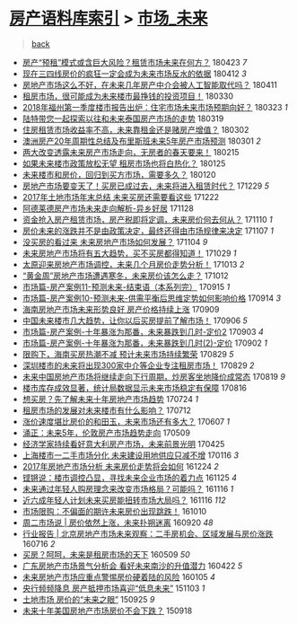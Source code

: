 [房产语料库索引](../../README.md)  > [市场_未来](市场_未来.md)
====
> [back](../README.md)

- [房产“预租”模式或含巨大风险？租赁市场未来在何方？](http://jkwz.applinzi.com/ittc/7095506350459323402.html#%E6%88%BF%E4%BA%A7%E2%80%9C%E9%A2%84%E7%A7%9F%E2%80%9D%E6%A8%A1%E5%BC%8F%E6%88%96%E5%90%AB%E5%B7%A8%E5%A4%A7%E9%A3%8E%E9%99%A9%EF%BC%9F%E7%A7%9F%E8%B5%81%E5%B8%82%E5%9C%BA%E6%9C%AA%E6%9D%A5%E5%9C%A8%E4%BD%95%E6%96%B9%EF%BC%9F) 180423 *7* 
- [现在三四线房价的疯狂一定会成为未来市场反水的依据](http://jkwz.applinzi.com/ittc/7091211755995005963.html#%E7%8E%B0%E5%9C%A8%E4%B8%89%E5%9B%9B%E7%BA%BF%E6%88%BF%E4%BB%B7%E7%9A%84%E7%96%AF%E7%8B%82%E4%B8%80%E5%AE%9A%E4%BC%9A%E6%88%90%E4%B8%BA%E6%9C%AA%E6%9D%A5%E5%B8%82%E5%9C%BA%E5%8F%8D%E6%B0%B4%E7%9A%84%E4%BE%9D%E6%8D%AE) 180412 *3* 
- [房地产市场这么不好，在未来几年房产中介会被人工智能取代吗？](http://jkwz.applinzi.com/ittc/7090864929043383303.html#%E6%88%BF%E5%9C%B0%E4%BA%A7%E5%B8%82%E5%9C%BA%E8%BF%99%E4%B9%88%E4%B8%8D%E5%A5%BD%EF%BC%8C%E5%9C%A8%E6%9C%AA%E6%9D%A5%E5%87%A0%E5%B9%B4%E6%88%BF%E4%BA%A7%E4%B8%AD%E4%BB%8B%E4%BC%9A%E8%A2%AB%E4%BA%BA%E5%B7%A5%E6%99%BA%E8%83%BD%E5%8F%96%E4%BB%A3%E5%90%97%EF%BC%9F) 180411  
- [租房市场，很可能成为未来楼市最挣钱的投资项目！](http://jkwz.applinzi.com/ittc/7086185199815885831.html#%E7%A7%9F%E6%88%BF%E5%B8%82%E5%9C%BA%EF%BC%8C%E5%BE%88%E5%8F%AF%E8%83%BD%E6%88%90%E4%B8%BA%E6%9C%AA%E6%9D%A5%E6%A5%BC%E5%B8%82%E6%9C%80%E6%8C%A3%E9%92%B1%E7%9A%84%E6%8A%95%E8%B5%84%E9%A1%B9%E7%9B%AE%EF%BC%81) 180330  
- [2018年福州第一季度楼市报告出炉：住宅市场未来市场预期向好？](http://jkwz.applinzi.com/ittc/7083652940026086417.html#2018%E5%B9%B4%E7%A6%8F%E5%B7%9E%E7%AC%AC%E4%B8%80%E5%AD%A3%E5%BA%A6%E6%A5%BC%E5%B8%82%E6%8A%A5%E5%91%8A%E5%87%BA%E7%82%89%EF%BC%9A%E4%BD%8F%E5%AE%85%E5%B8%82%E5%9C%BA%E6%9C%AA%E6%9D%A5%E5%B8%82%E5%9C%BA%E9%A2%84%E6%9C%9F%E5%90%91%E5%A5%BD%EF%BC%9F) 180323 *1* 
- [陆特带您一起探索以往和未来泰国房产市场的走势](http://jkwz.applinzi.com/ittc/7082151921001694214.html#%E9%99%86%E7%89%B9%E5%B8%A6%E6%82%A8%E4%B8%80%E8%B5%B7%E6%8E%A2%E7%B4%A2%E4%BB%A5%E5%BE%80%E5%92%8C%E6%9C%AA%E6%9D%A5%E6%B3%B0%E5%9B%BD%E6%88%BF%E4%BA%A7%E5%B8%82%E5%9C%BA%E7%9A%84%E8%B5%B0%E5%8A%BF) 180319  
- [住房租赁市场收益率不高，未来靠租金还是赌房产增值？](http://jkwz.applinzi.com/ittc/7075900007360496657.html#%E4%BD%8F%E6%88%BF%E7%A7%9F%E8%B5%81%E5%B8%82%E5%9C%BA%E6%94%B6%E7%9B%8A%E7%8E%87%E4%B8%8D%E9%AB%98%EF%BC%8C%E6%9C%AA%E6%9D%A5%E9%9D%A0%E7%A7%9F%E9%87%91%E8%BF%98%E6%98%AF%E8%B5%8C%E6%88%BF%E4%BA%A7%E5%A2%9E%E5%80%BC%EF%BC%9F) 180302  
- [澳洲房产20年周期性总结及布里斯班未来5年房产市场预测](http://jkwz.applinzi.com/ittc/7075519083229742096.html#%E6%BE%B3%E6%B4%B2%E6%88%BF%E4%BA%A720%E5%B9%B4%E5%91%A8%E6%9C%9F%E6%80%A7%E6%80%BB%E7%BB%93%E5%8F%8A%E5%B8%83%E9%87%8C%E6%96%AF%E7%8F%AD%E6%9C%AA%E6%9D%A55%E5%B9%B4%E6%88%BF%E4%BA%A7%E5%B8%82%E5%9C%BA%E9%A2%84%E6%B5%8B) 180301 *2* 
- [两大改变透露未来房产市场走向，无房者的春天要来！](http://jkwz.applinzi.com/ittc/7069255146767123473.html#%E4%B8%A4%E5%A4%A7%E6%94%B9%E5%8F%98%E9%80%8F%E9%9C%B2%E6%9C%AA%E6%9D%A5%E6%88%BF%E4%BA%A7%E5%B8%82%E5%9C%BA%E8%B5%B0%E5%90%91%EF%BC%8C%E6%97%A0%E6%88%BF%E8%80%85%E7%9A%84%E6%98%A5%E5%A4%A9%E8%A6%81%E6%9D%A5%EF%BC%81) 180215  
- [如果未来楼市政策放松无望 租房市场也将白热化？](http://jkwz.applinzi.com/ittc/7062535818160112647.html#%E5%A6%82%E6%9E%9C%E6%9C%AA%E6%9D%A5%E6%A5%BC%E5%B8%82%E6%94%BF%E7%AD%96%E6%94%BE%E6%9D%BE%E6%97%A0%E6%9C%9B+%E7%A7%9F%E6%88%BF%E5%B8%82%E5%9C%BA%E4%B9%9F%E5%B0%86%E7%99%BD%E7%83%AD%E5%8C%96%EF%BC%9F) 180125  
- [未来楼市和房价，回归到买方市场，需要多久？](http://jkwz.applinzi.com/ittc/7060739792717743120.html#%E6%9C%AA%E6%9D%A5%E6%A5%BC%E5%B8%82%E5%92%8C%E6%88%BF%E4%BB%B7%EF%BC%8C%E5%9B%9E%E5%BD%92%E5%88%B0%E4%B9%B0%E6%96%B9%E5%B8%82%E5%9C%BA%EF%BC%8C%E9%9C%80%E8%A6%81%E5%A4%9A%E4%B9%85%EF%BC%9F) 180120  
- [房地产市场要变天了！买房已成过去，未来将进入租赁时代？](http://jkwz.applinzi.com/ittc/7052421722106512401.html#%E6%88%BF%E5%9C%B0%E4%BA%A7%E5%B8%82%E5%9C%BA%E8%A6%81%E5%8F%98%E5%A4%A9%E4%BA%86%EF%BC%81%E4%B9%B0%E6%88%BF%E5%B7%B2%E6%88%90%E8%BF%87%E5%8E%BB%EF%BC%8C%E6%9C%AA%E6%9D%A5%E5%B0%86%E8%BF%9B%E5%85%A5%E7%A7%9F%E8%B5%81%E6%97%B6%E4%BB%A3%EF%BC%9F) 171229 *5* 
- [2017年土地市场年末总结 未来买房还需要看这些](http://jkwz.applinzi.com/ittc/7049888784781411344.html#2017%E5%B9%B4%E5%9C%9F%E5%9C%B0%E5%B8%82%E5%9C%BA%E5%B9%B4%E6%9C%AB%E6%80%BB%E7%BB%93+%E6%9C%AA%E6%9D%A5%E4%B9%B0%E6%88%BF%E8%BF%98%E9%9C%80%E8%A6%81%E7%9C%8B%E8%BF%99%E4%BA%9B) 171222  
- [阿德莱德房产市场未来走向解析-异乡好居](http://jkwz.applinzi.com/ittc/7041008450417460241.html#%E9%98%BF%E5%BE%B7%E8%8E%B1%E5%BE%B7%E6%88%BF%E4%BA%A7%E5%B8%82%E5%9C%BA%E6%9C%AA%E6%9D%A5%E8%B5%B0%E5%90%91%E8%A7%A3%E6%9E%90-%E5%BC%82%E4%B9%A1%E5%A5%BD%E5%B1%85) 171128  
- [资金抢入房产租赁市场，房产税即将定调，未来房价何去何从？](http://jkwz.applinzi.com/ittc/7034348239963292689.html#%E8%B5%84%E9%87%91%E6%8A%A2%E5%85%A5%E6%88%BF%E4%BA%A7%E7%A7%9F%E8%B5%81%E5%B8%82%E5%9C%BA%EF%BC%8C%E6%88%BF%E4%BA%A7%E7%A8%8E%E5%8D%B3%E5%B0%86%E5%AE%9A%E8%B0%83%EF%BC%8C%E6%9C%AA%E6%9D%A5%E6%88%BF%E4%BB%B7%E4%BD%95%E5%8E%BB%E4%BD%95%E4%BB%8E%EF%BC%9F) 171110 *1* 
- [房价未来的涨跌并不是由政策决定，最终还得由市场规律来决定](http://jkwz.applinzi.com/ittc/7033299179013686289.html#%E6%88%BF%E4%BB%B7%E6%9C%AA%E6%9D%A5%E7%9A%84%E6%B6%A8%E8%B7%8C%E5%B9%B6%E4%B8%8D%E6%98%AF%E7%94%B1%E6%94%BF%E7%AD%96%E5%86%B3%E5%AE%9A%EF%BC%8C%E6%9C%80%E7%BB%88%E8%BF%98%E5%BE%97%E7%94%B1%E5%B8%82%E5%9C%BA%E8%A7%84%E5%BE%8B%E6%9D%A5%E5%86%B3%E5%AE%9A) 171107 *1* 
- [没买房的看过来 未来房地产市场如何发展？](http://jkwz.applinzi.com/ittc/7032043023184167952.html#%E6%B2%A1%E4%B9%B0%E6%88%BF%E7%9A%84%E7%9C%8B%E8%BF%87%E6%9D%A5+%E6%9C%AA%E6%9D%A5%E6%88%BF%E5%9C%B0%E4%BA%A7%E5%B8%82%E5%9C%BA%E5%A6%82%E4%BD%95%E5%8F%91%E5%B1%95%EF%BC%9F) 171104 *9* 
- [未来房地产市场将有五大趋势，买不买房都得知道！](http://jkwz.applinzi.com/ittc/7029973848777294865.html#%E6%9C%AA%E6%9D%A5%E6%88%BF%E5%9C%B0%E4%BA%A7%E5%B8%82%E5%9C%BA%E5%B0%86%E6%9C%89%E4%BA%94%E5%A4%A7%E8%B6%8B%E5%8A%BF%EF%BC%8C%E4%B9%B0%E4%B8%8D%E4%B9%B0%E6%88%BF%E9%83%BD%E5%BE%97%E7%9F%A5%E9%81%93%EF%BC%81) 171029 *1* 
- [太原迎来房地产市场调控，未来几个月房价走势分析！](http://jkwz.applinzi.com/ittc/7023888033663943697.html#%E5%A4%AA%E5%8E%9F%E8%BF%8E%E6%9D%A5%E6%88%BF%E5%9C%B0%E4%BA%A7%E5%B8%82%E5%9C%BA%E8%B0%83%E6%8E%A7%EF%BC%8C%E6%9C%AA%E6%9D%A5%E5%87%A0%E4%B8%AA%E6%9C%88%E6%88%BF%E4%BB%B7%E8%B5%B0%E5%8A%BF%E5%88%86%E6%9E%90%EF%BC%81) 171013 *2* 
- [“黄金周”房地产市场遭遇寒冬，未来房价该怎么走？](http://jkwz.applinzi.com/ittc/7023703223888774160.html#%E2%80%9C%E9%BB%84%E9%87%91%E5%91%A8%E2%80%9D%E6%88%BF%E5%9C%B0%E4%BA%A7%E5%B8%82%E5%9C%BA%E9%81%AD%E9%81%87%E5%AF%92%E5%86%AC%EF%BC%8C%E6%9C%AA%E6%9D%A5%E6%88%BF%E4%BB%B7%E8%AF%A5%E6%80%8E%E4%B9%88%E8%B5%B0%EF%BC%9F) 171012  
- [市场篇-房产案例11-预测未来-结束语（本系列完）](http://jkwz.applinzi.com/ittc/7013265389566559248.html#%E5%B8%82%E5%9C%BA%E7%AF%87-%E6%88%BF%E4%BA%A7%E6%A1%88%E4%BE%8B11-%E9%A2%84%E6%B5%8B%E6%9C%AA%E6%9D%A5-%E7%BB%93%E6%9D%9F%E8%AF%AD%EF%BC%88%E6%9C%AC%E7%B3%BB%E5%88%97%E5%AE%8C%EF%BC%89) 170915 *1* 
- [市场篇-房产案例10-预测未来-供需平衡后思维定势如何影响价格](http://jkwz.applinzi.com/ittc/7012816922394231825.html#%E5%B8%82%E5%9C%BA%E7%AF%87-%E6%88%BF%E4%BA%A7%E6%A1%88%E4%BE%8B10-%E9%A2%84%E6%B5%8B%E6%9C%AA%E6%9D%A5-%E4%BE%9B%E9%9C%80%E5%B9%B3%E8%A1%A1%E5%90%8E%E6%80%9D%E7%BB%B4%E5%AE%9A%E5%8A%BF%E5%A6%82%E4%BD%95%E5%BD%B1%E5%93%8D%E4%BB%B7%E6%A0%BC) 170914 *3* 
- [海南房地产市场未来形势良好 房产价格持续上涨](http://jkwz.applinzi.com/ittc/7011239531402232849.html#%E6%B5%B7%E5%8D%97%E6%88%BF%E5%9C%B0%E4%BA%A7%E5%B8%82%E5%9C%BA%E6%9C%AA%E6%9D%A5%E5%BD%A2%E5%8A%BF%E8%89%AF%E5%A5%BD+%E6%88%BF%E4%BA%A7%E4%BB%B7%E6%A0%BC%E6%8C%81%E7%BB%AD%E4%B8%8A%E6%B6%A8) 170909  
- [中国未来楼市几大趋势，让你以后买房提前了解市场！](http://jkwz.applinzi.com/ittc/7010154348070568976.html#%E4%B8%AD%E5%9B%BD%E6%9C%AA%E6%9D%A5%E6%A5%BC%E5%B8%82%E5%87%A0%E5%A4%A7%E8%B6%8B%E5%8A%BF%EF%BC%8C%E8%AE%A9%E4%BD%A0%E4%BB%A5%E5%90%8E%E4%B9%B0%E6%88%BF%E6%8F%90%E5%89%8D%E4%BA%86%E8%A7%A3%E5%B8%82%E5%9C%BA%EF%BC%81) 170906 *5* 
- [市场篇-房产案例-十年暴涨为那番，未来暴跌到几时-定价2](http://jkwz.applinzi.com/ittc/7008615424063964176.html#%E5%B8%82%E5%9C%BA%E7%AF%87-%E6%88%BF%E4%BA%A7%E6%A1%88%E4%BE%8B-%E5%8D%81%E5%B9%B4%E6%9A%B4%E6%B6%A8%E4%B8%BA%E9%82%A3%E7%95%AA%EF%BC%8C%E6%9C%AA%E6%9D%A5%E6%9A%B4%E8%B7%8C%E5%88%B0%E5%87%A0%E6%97%B6-%E5%AE%9A%E4%BB%B72) 170903 *4* 
- [市场篇-房产案例-十年暴涨为那番，未来暴跌到几时(2)-定价](http://jkwz.applinzi.com/ittc/7008321386953835536.html#%E5%B8%82%E5%9C%BA%E7%AF%87-%E6%88%BF%E4%BA%A7%E6%A1%88%E4%BE%8B-%E5%8D%81%E5%B9%B4%E6%9A%B4%E6%B6%A8%E4%B8%BA%E9%82%A3%E7%95%AA%EF%BC%8C%E6%9C%AA%E6%9D%A5%E6%9A%B4%E8%B7%8C%E5%88%B0%E5%87%A0%E6%97%B6%282%29-%E5%AE%9A%E4%BB%B7) 170902 *1* 
- [限购下，海南买房热潮不减 预计未来市场持续繁荣](http://jkwz.applinzi.com/ittc/7007246665109734416.html#%E9%99%90%E8%B4%AD%E4%B8%8B%EF%BC%8C%E6%B5%B7%E5%8D%97%E4%B9%B0%E6%88%BF%E7%83%AD%E6%BD%AE%E4%B8%8D%E5%87%8F+%E9%A2%84%E8%AE%A1%E6%9C%AA%E6%9D%A5%E5%B8%82%E5%9C%BA%E6%8C%81%E7%BB%AD%E7%B9%81%E8%8D%A3) 170829 *5* 
- [深圳楼市的未来将出现300家中介等企业专注租房市场！](http://jkwz.applinzi.com/ittc/7007159296226493456.html#%E6%B7%B1%E5%9C%B3%E6%A5%BC%E5%B8%82%E7%9A%84%E6%9C%AA%E6%9D%A5%E5%B0%86%E5%87%BA%E7%8E%B0300%E5%AE%B6%E4%B8%AD%E4%BB%8B%E7%AD%89%E4%BC%81%E4%B8%9A%E4%B8%93%E6%B3%A8%E7%A7%9F%E6%88%BF%E5%B8%82%E5%9C%BA%EF%BC%81) 170829 *2* 
- [未来中国房地产市场将继续走向下行周期，炒房客坐地降价成常态](http://jkwz.applinzi.com/ittc/7003467058178950160.html#%E6%9C%AA%E6%9D%A5%E4%B8%AD%E5%9B%BD%E6%88%BF%E5%9C%B0%E4%BA%A7%E5%B8%82%E5%9C%BA%E5%B0%86%E7%BB%A7%E7%BB%AD%E8%B5%B0%E5%90%91%E4%B8%8B%E8%A1%8C%E5%91%A8%E6%9C%9F%EF%BC%8C%E7%82%92%E6%88%BF%E5%AE%A2%E5%9D%90%E5%9C%B0%E9%99%8D%E4%BB%B7%E6%88%90%E5%B8%B8%E6%80%81) 170819 *9* 
- [楼市库存成效显著，统计局数据显示未来市场稳定有保障](http://jkwz.applinzi.com/ittc/7002345577399190544.html#%E6%A5%BC%E5%B8%82%E5%BA%93%E5%AD%98%E6%88%90%E6%95%88%E6%98%BE%E8%91%97%EF%BC%8C%E7%BB%9F%E8%AE%A1%E5%B1%80%E6%95%B0%E6%8D%AE%E6%98%BE%E7%A4%BA%E6%9C%AA%E6%9D%A5%E5%B8%82%E5%9C%BA%E7%A8%B3%E5%AE%9A%E6%9C%89%E4%BF%9D%E9%9A%9C) 170816  
- [想买房？先了解未来十年房地产市场趋势](http://jkwz.applinzi.com/ittc/6993872449392083984.html#%E6%83%B3%E4%B9%B0%E6%88%BF%EF%BC%9F%E5%85%88%E4%BA%86%E8%A7%A3%E6%9C%AA%E6%9D%A5%E5%8D%81%E5%B9%B4%E6%88%BF%E5%9C%B0%E4%BA%A7%E5%B8%82%E5%9C%BA%E8%B6%8B%E5%8A%BF) 170724 *1* 
- [租房市场的发展对未来楼市有什么影响？](http://jkwz.applinzi.com/ittc/6989051774605198353.html#%E7%A7%9F%E6%88%BF%E5%B8%82%E5%9C%BA%E7%9A%84%E5%8F%91%E5%B1%95%E5%AF%B9%E6%9C%AA%E6%9D%A5%E6%A5%BC%E5%B8%82%E6%9C%89%E4%BB%80%E4%B9%88%E5%BD%B1%E5%93%8D%EF%BC%9F) 170712  
- [涨价速度堪比房价的和田玉，未来市场还有多大？](http://jkwz.applinzi.com/ittc/6976026423612441604.html#%E6%B6%A8%E4%BB%B7%E9%80%9F%E5%BA%A6%E5%A0%AA%E6%AF%94%E6%88%BF%E4%BB%B7%E7%9A%84%E5%92%8C%E7%94%B0%E7%8E%89%EF%BC%8C%E6%9C%AA%E6%9D%A5%E5%B8%82%E5%9C%BA%E8%BF%98%E6%9C%89%E5%A4%9A%E5%A4%A7%EF%BC%9F) 170607 *1* 
- [涌正：未来5年，伦敦房产市场趋势走向](http://jkwz.applinzi.com/ittc/6965670448325985284.html#%E6%B6%8C%E6%AD%A3%EF%BC%9A%E6%9C%AA%E6%9D%A55%E5%B9%B4%EF%BC%8C%E4%BC%A6%E6%95%A6%E6%88%BF%E4%BA%A7%E5%B8%82%E5%9C%BA%E8%B6%8B%E5%8A%BF%E8%B5%B0%E5%90%91) 170509  
- [经济学家持续看好意大利房产市场，未来前景光明](http://jkwz.applinzi.com/ittc/6960518463884887044.html#%E7%BB%8F%E6%B5%8E%E5%AD%A6%E5%AE%B6%E6%8C%81%E7%BB%AD%E7%9C%8B%E5%A5%BD%E6%84%8F%E5%A4%A7%E5%88%A9%E6%88%BF%E4%BA%A7%E5%B8%82%E5%9C%BA%EF%BC%8C%E6%9C%AA%E6%9D%A5%E5%89%8D%E6%99%AF%E5%85%89%E6%98%8E) 170425  
- [上海楼市一二手市场分化 未来建设用地供应只减不增](http://jkwz.applinzi.com/ittc/6923554102029321221.html#%E4%B8%8A%E6%B5%B7%E6%A5%BC%E5%B8%82%E4%B8%80%E4%BA%8C%E6%89%8B%E5%B8%82%E5%9C%BA%E5%88%86%E5%8C%96+%E6%9C%AA%E6%9D%A5%E5%BB%BA%E8%AE%BE%E7%94%A8%E5%9C%B0%E4%BE%9B%E5%BA%94%E5%8F%AA%E5%87%8F%E4%B8%8D%E5%A2%9E) 170116 *3* 
- [2017年房地产市场分析 未来房价走势将会如何](http://jkwz.applinzi.com/ittc/6915149439361876997.html#2017%E5%B9%B4%E6%88%BF%E5%9C%B0%E4%BA%A7%E5%B8%82%E5%9C%BA%E5%88%86%E6%9E%90+%E6%9C%AA%E6%9D%A5%E6%88%BF%E4%BB%B7%E8%B5%B0%E5%8A%BF%E5%B0%86%E4%BC%9A%E5%A6%82%E4%BD%95) 161224 *2* 
- [铿锵说：楼市调控凸显，寻找未来企业市场的着力点](http://jkwz.applinzi.com/ittc/6904482030426784772.html#%E9%93%BF%E9%94%B5%E8%AF%B4%EF%BC%9A%E6%A5%BC%E5%B8%82%E8%B0%83%E6%8E%A7%E5%87%B8%E6%98%BE%EF%BC%8C%E5%AF%BB%E6%89%BE%E6%9C%AA%E6%9D%A5%E4%BC%81%E4%B8%9A%E5%B8%82%E5%9C%BA%E7%9A%84%E7%9D%80%E5%8A%9B%E7%82%B9) 161125 *4* 
- [未来通过年轻人购房理念来改变市场格局？可能吗？](http://jkwz.applinzi.com/ittc/6901134328750146564.html#%E6%9C%AA%E6%9D%A5%E9%80%9A%E8%BF%87%E5%B9%B4%E8%BD%BB%E4%BA%BA%E8%B4%AD%E6%88%BF%E7%90%86%E5%BF%B5%E6%9D%A5%E6%94%B9%E5%8F%98%E5%B8%82%E5%9C%BA%E6%A0%BC%E5%B1%80%EF%BC%9F%E5%8F%AF%E8%83%BD%E5%90%97%EF%BC%9F) 161116 *1* 
- [近六成年轻人计划未来买房能扭转市场大局吗？](http://jkwz.applinzi.com/ittc/6900789104182035461.html#%E8%BF%91%E5%85%AD%E6%88%90%E5%B9%B4%E8%BD%BB%E4%BA%BA%E8%AE%A1%E5%88%92%E6%9C%AA%E6%9D%A5%E4%B9%B0%E6%88%BF%E8%83%BD%E6%89%AD%E8%BD%AC%E5%B8%82%E5%9C%BA%E5%A4%A7%E5%B1%80%E5%90%97%EF%BC%9F) 161116 *112* 
- [市场限购：不偏面的期许未来房价出现跳跌！](http://jkwz.applinzi.com/ittc/6887396341579252740.html#%E5%B8%82%E5%9C%BA%E9%99%90%E8%B4%AD%EF%BC%9A%E4%B8%8D%E5%81%8F%E9%9D%A2%E7%9A%84%E6%9C%9F%E8%AE%B8%E6%9C%AA%E6%9D%A5%E6%88%BF%E4%BB%B7%E5%87%BA%E7%8E%B0%E8%B7%B3%E8%B7%8C%EF%BC%81) 161010  
- [周二市场说 | 房价依然上涨，未来扑朔迷离](http://jkwz.applinzi.com/ittc/6879851425462486021.html#%E5%91%A8%E4%BA%8C%E5%B8%82%E5%9C%BA%E8%AF%B4+%7C+%E6%88%BF%E4%BB%B7%E4%BE%9D%E7%84%B6%E4%B8%8A%E6%B6%A8%EF%BC%8C%E6%9C%AA%E6%9D%A5%E6%89%91%E6%9C%94%E8%BF%B7%E7%A6%BB) 160920 *48* 
- [行业报告 | 北京房地产市场未来观察：二手房机会、区域发展与房价涨跌](http://jkwz.applinzi.com/ittc/6855491534551778309.html#%E8%A1%8C%E4%B8%9A%E6%8A%A5%E5%91%8A+%7C+%E5%8C%97%E4%BA%AC%E6%88%BF%E5%9C%B0%E4%BA%A7%E5%B8%82%E5%9C%BA%E6%9C%AA%E6%9D%A5%E8%A7%82%E5%AF%9F%EF%BC%9A%E4%BA%8C%E6%89%8B%E6%88%BF%E6%9C%BA%E4%BC%9A%E3%80%81%E5%8C%BA%E5%9F%9F%E5%8F%91%E5%B1%95%E4%B8%8E%E6%88%BF%E4%BB%B7%E6%B6%A8%E8%B7%8C) 160716 *2* 
- [买房？呵呵，未来是租房市场的天下](http://jkwz.applinzi.com/ittc/6830290538578052100.html#%E4%B9%B0%E6%88%BF%EF%BC%9F%E5%91%B5%E5%91%B5%EF%BC%8C%E6%9C%AA%E6%9D%A5%E6%98%AF%E7%A7%9F%E6%88%BF%E5%B8%82%E5%9C%BA%E7%9A%84%E5%A4%A9%E4%B8%8B) 160509 *50* 
- [广东房地产市场景气分析会  看好未来南沙的升值潜力](http://jkwz.applinzi.com/ittc/6823844758292005893.html#%E5%B9%BF%E4%B8%9C%E6%88%BF%E5%9C%B0%E4%BA%A7%E5%B8%82%E5%9C%BA%E6%99%AF%E6%B0%94%E5%88%86%E6%9E%90%E4%BC%9A++%E7%9C%8B%E5%A5%BD%E6%9C%AA%E6%9D%A5%E5%8D%97%E6%B2%99%E7%9A%84%E5%8D%87%E5%80%BC%E6%BD%9C%E5%8A%9B) 160422 *5* 
- [未来房地产市场应重点警惕房价硬着陆的风险](http://jkwz.applinzi.com/ittc/6783940605810050052.html#%E6%9C%AA%E6%9D%A5%E6%88%BF%E5%9C%B0%E4%BA%A7%E5%B8%82%E5%9C%BA%E5%BA%94%E9%87%8D%E7%82%B9%E8%AD%A6%E6%83%95%E6%88%BF%E4%BB%B7%E7%A1%AC%E7%9D%80%E9%99%86%E7%9A%84%E9%A3%8E%E9%99%A9) 160105 *4* 
- [央行频频降息 房产抵押市场喜迎“低息未来”](http://jkwz.applinzi.com/ittc/6760471325437985797.html#%E5%A4%AE%E8%A1%8C%E9%A2%91%E9%A2%91%E9%99%8D%E6%81%AF+%E6%88%BF%E4%BA%A7%E6%8A%B5%E6%8A%BC%E5%B8%82%E5%9C%BA%E5%96%9C%E8%BF%8E%E2%80%9C%E4%BD%8E%E6%81%AF%E6%9C%AA%E6%9D%A5%E2%80%9D) 151103 *1* 
- [土地市场 房价的“未来之眼”](http://jkwz.applinzi.com/ittc/6745886436841096197.html#%E5%9C%9F%E5%9C%B0%E5%B8%82%E5%9C%BA+%E6%88%BF%E4%BB%B7%E7%9A%84%E2%80%9C%E6%9C%AA%E6%9D%A5%E4%B9%8B%E7%9C%BC%E2%80%9D) 150925 *9* 
- [未来十年美国房地产市场房价不会下跌？](http://jkwz.applinzi.com/ittc/6743479219340772357.html#%E6%9C%AA%E6%9D%A5%E5%8D%81%E5%B9%B4%E7%BE%8E%E5%9B%BD%E6%88%BF%E5%9C%B0%E4%BA%A7%E5%B8%82%E5%9C%BA%E6%88%BF%E4%BB%B7%E4%B8%8D%E4%BC%9A%E4%B8%8B%E8%B7%8C%EF%BC%9F) 150918  
